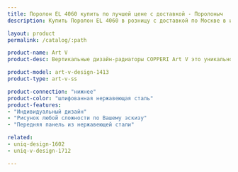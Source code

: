 ```yaml
---
title: Поролон EL 4060 купить по лучшей цене с доставкой - Поролоныч
description: Купить Поролон EL 4060 в розницу с доставкой по Москве в интернет-магазине Поролоныча.

layout: product
permalink: /catalog/:path

product-name: Art V
product-desc: Вертикальные дизайн-радиаторы COPPERI Art V это уникальное сочетание выдающихся технических характеристик и потрясающего эстетического оформления.

product-model: art-v-design-1413
product-type: art-v-ss

product-connection: "нижнее"
product-color: "шлифованная нержавеющая сталь"
product-features:
- "Индивидуальный дизайн"
- "Рисунок любой сложности по Вашему эскизу"
- "Передняя панель из нержавеющей стали"

related:
- uniq-design-1602
- uniq-v-design-1712

---
```

